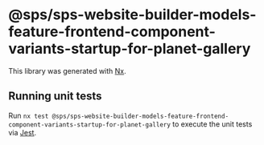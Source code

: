 # @sps/sps-website-builder-models-feature-frontend-component-variants-startup-for-planet-gallery

This library was generated with [Nx](https://nx.dev).

## Running unit tests

Run `nx test @sps/sps-website-builder-models-feature-frontend-component-variants-startup-for-planet-gallery` to execute the unit tests via [Jest](https://jestjs.io).
